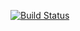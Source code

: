 [![Build Status](https://travis-ci.com/mace-cream/lab-bibtex.svg?branch=master)](https://travis-ci.com/mace-cream/lab-bibtex)